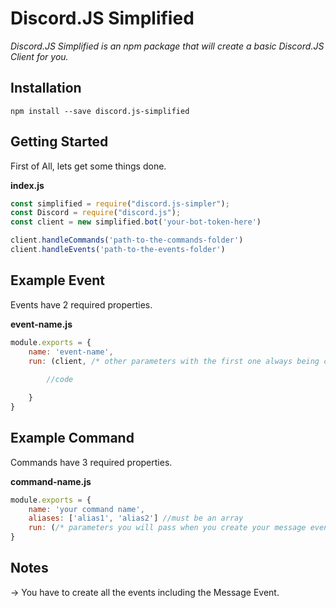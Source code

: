 # Discord.JS Simplified

*Discord.JS Simplified is an npm package that will create a basic Discord.JS Client for you.*

## Installation

```
npm install --save discord.js-simplified
```

## Getting Started

First of All, lets get some things done.

**index.js**

```js
const simplified = require("discord.js-simpler");
const Discord = require("discord.js");
const client = new simplified.bot('your-bot-token-here')

client.handleCommands('path-to-the-commands-folder')
client.handleEvents('path-to-the-events-folder')
```

## Example Event

Events have 2 required properties.

**event-name.js**

```js
module.exports = {
    name: 'event-name',
    run: (client, /* other parameters with the first one always being client */) => {
        
        //code

    }
}
```

## Example Command

Commands have 3 required properties.

**command-name.js**

```js
module.exports = {
    name: 'your command name',
    aliases: ['alias1', 'alias2'] //must be an array
    run: (/* parameters you will pass when you create your message event */)
}
```
## Notes

 -> You have to create all the events including the Message Event.
